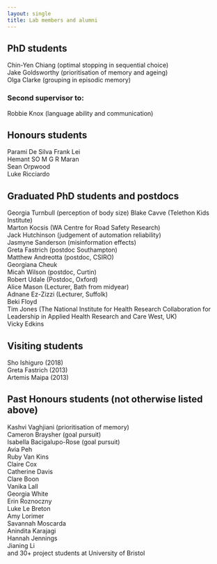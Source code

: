 ```yaml
---
layout: single
title: Lab members and alumni
---
```


## PhD students ##

Chin-Yen Chiang (optimal stopping in sequential choice)  
Jake Goldsworthy (prioritisation of memory and ageing)  
Olga Clarke (grouping in episodic memory)  

### Second supervisor to: ###
   
Robbie Knox (language ability and communication)  

## Honours students ##

Parami De Silva 
Frank Lei  
Hemant SO M G R Maran  
Sean Orpwood  
Luke Ricciardo  

## Graduated PhD students and postdocs ##

Georgia Turnbull (perception of body size) 
Blake Cavve (Telethon Kids Institute)  
Marton Kocsis (WA Centre for Road Safety Research)  
Jack Hutchinson (judgement of automation reliability)  
Jasmyne Sanderson (misinformation effects)  
Greta Fastrich (postdoc Southampton)  
Matthew Andreotta (postdoc, CSIRO)  
Georgiana Cheuk  
Micah Wilson (postdoc, Curtin)  
Robert Udale (Postdoc, Oxford)   
Alice Mason (Lecturer, Bath from midyear)  
Adnane Ez-Zizzi  (Lecturer, Suffolk)  
Beki Floyd  
Tim Jones (The National Institute for Health Research Collaboration for Leadership in Applied Health Research and Care West, UK)  
Vicky Edkins

## Visiting students ##

Sho Ishiguro (2018)  
Greta Fastrich (2013)  
Artemis Maipa (2013)  

## Past Honours students (not otherwise listed above) ##

Kashvi Vaghjiani (prioritisation of memory)  
Cameron Braysher (goal pursuit)   
Isabella Bacigalupo-Rose (goal pursuit)  
Avia Peh  
Ruby Van Kins  
Claire Cox  
Catherine Davis  
Clare Boon  
Vanika Lall  
Georgia White  
Erin Roznoczny  
Luke Le Breton  
Amy Lorimer  
Savannah Moscarda  
Anindita Karajagi  
Hannah Jennings  
Jianing Li  
and 30+ project students at University of Bristol
